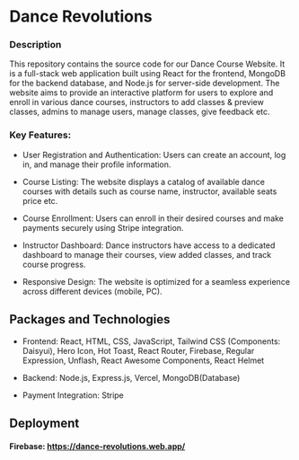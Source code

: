 
# Dance Revolutions



### Description

This repository contains the source code for our Dance Course Website. It is a full-stack web application built using React for the frontend, MongoDB for the backend database, and Node.js for server-side development. The website aims to provide an interactive platform for users to explore and enroll in various dance courses, instructors to add classes & preview classes, admins to manage users, manage classes, give feedback etc.

### Key Features:

- User Registration and Authentication: Users can create an account, log in, and manage their profile information.

- Course Listing: The website displays a catalog of available dance courses with details such as course name, instructor, available seats price etc.

- Course Enrollment: Users can enroll in their desired courses and make payments securely using Stripe integration.

- Instructor Dashboard: Dance instructors have access to a dedicated dashboard to manage their courses, view added classes, and track course progress.

- Responsive Design: The website is optimized for a seamless experience across different devices (mobile, PC).
## Packages and Technologies
- Frontend: React, HTML, CSS, JavaScript, Tailwind CSS (Components: Daisyui), Hero Icon, Hot Toast, React Router, Firebase, Regular Expression, Unflash, React Awesome Components, React Helmet

- Backend: Node.js, Express.js, Vercel, MongoDB(Database)

- Payment Integration: Stripe





## Deployment

#### Firebase: https://dance-revolutions.web.app/

